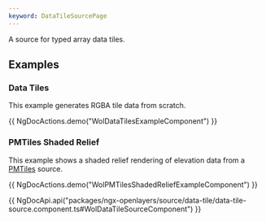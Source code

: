 ```yaml
---
keyword: DataTileSourcePage
---
```


A source for typed array data tiles.

## Examples

### Data Tiles

This example generates RGBA tile data from scratch.

{{ NgDocActions.demo("WolDataTilesExampleComponent") }}

### PMTiles Shaded Relief

This example shows a shaded relief rendering of elevation data from a [PMTiles](https://github.com/protomaps/PMTiles) source.

{{ NgDocActions.demo("WolPMTilesShadedReliefExampleComponent") }}

{{ NgDocApi.api("packages/ngx-openlayers/source/data-tile/data-tile-source.component.ts#WolDataTileSourceComponent") }}
